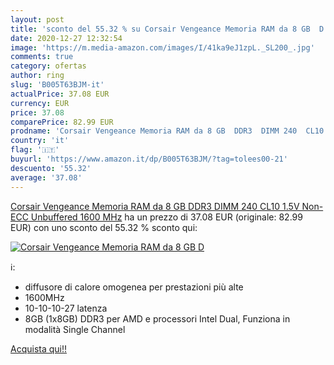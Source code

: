 ```yaml
---
layout: post
title: 'sconto del 55.32 % su Corsair Vengeance Memoria RAM da 8 GB  D  '
date: 2020-12-27 12:32:54
image: 'https://m.media-amazon.com/images/I/41ka9eJ1zpL._SL200_.jpg'
comments: true
category: ofertas
author: ring
slug: 'B005T63BJM-it'
actualPrice: 37.08 EUR
currency: EUR
price: 37.08
comparePrice: 82.99 EUR
prodname: 'Corsair Vengeance Memoria RAM da 8 GB  DDR3  DIMM 240  CL10  1.5V  Non-ECC  Unbuffered  1600 MHz'
country: 'it'
flag: '🇮🇹'
buyurl: 'https://www.amazon.it/dp/B005T63BJM/?tag=tolees00-21'
descuento: '55.32'
average: '37.08'
---
```


[Corsair Vengeance Memoria RAM da 8 GB  DDR3  DIMM 240  CL10  1.5V  Non-ECC  Unbuffered  1600 MHz](https://www.amazon.it/dp/B005T63BJM/?tag=tolees00-21) ha un prezzo di 37.08 EUR (originale: 82.99 EUR) con uno sconto del 55.32 % sconto qui:

[![Corsair Vengeance Memoria RAM da 8 GB  D](https://m.media-amazon.com/images/I/41ka9eJ1zpL._SL200_.jpg)](https://www.amazon.it/dp/B005T63BJM/?tag=tolees00-21)

ℹ️:

- diffusore di calore omogenea per prestazioni più alte
- 1600MHz
- 10-10-10-27 latenza
- 8GB (1x8GB) DDR3 per AMD e processori Intel Dual, Funziona in modalità Single Channel

[Acquista qui!!](https://www.amazon.it/dp/B005T63BJM/?tag=tolees00-21)
